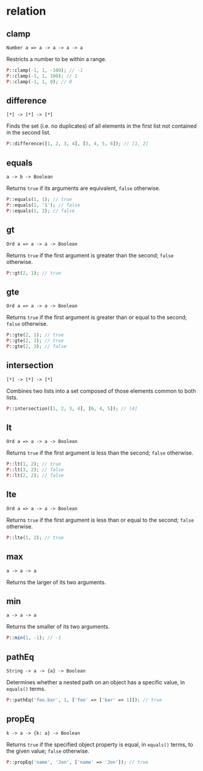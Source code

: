 # relation

## clamp
`Number a => a -> a -> a -> a`  

Restricts a number to be within a range.



```php
P::clamp(-1, 1, -100); // -1
P::clamp(-1, 1, 100); // 1
P::clamp(-1, 1, 0); // 0
```

## difference
`[*] -> [*] -> [*]`  

Finds the set (i.e. no duplicates) of all elements in the first list not contained in the second list.



```php
P::difference([1, 2, 3, 4], [3, 4, 5, 6]); // [1, 2]
```

## equals
`a -> b -> Boolean`  

Returns `true` if its arguments are equivalent, `false` otherwise.



```php
P::equals(1, 1); // true
P::equals(1, '1'); // false
P::equals(1, 2); // false
```

## gt
`Ord a => a -> a -> Boolean`  

Returns `true` if the first argument is greater than the second; `false` otherwise.



```php
P::gt(2, 1); // true
```

## gte
`Ord a => a -> a -> Boolean`  

Returns `true` if the first argument is greater than or equal to the second; `false` otherwise.



```php
P::gte(2, 1); // true
P::gte(2, 2); // true
P::gte(2, 3); // false
```

## intersection
`[*] -> [*] -> [*]`  

Combines two lists into a set composed of those elements common to both lists.



```php
P::intersection([1, 2, 3, 4], [6, 4, 5]); // [4]
```

## lt
`Ord a => a -> a -> Boolean`  

Returns `true` if the first argument is less than the second; `false` otherwise.



```php
P::lt(1, 2); // true
P::lt(3, 2); // false
P::lt(2, 2); // false
```

## lte
`Ord a => a -> a -> Boolean`  

Returns `true` if the first argument is less than or equal to the second; `false` otherwise.



```php
P::lte(1, 2); // true
```

## max
`a -> a -> a`  

Returns the larger of its two arguments.



## min
`a -> a -> a`  

Returns the smaller of its two arguments.



```php
P::min(1, -1); // -1
```

## pathEq
`String -> a -> {a} -> Boolean`  

Determines whether a nested path on an object has a specific value, in `equals()` terms.



```php
P::pathEq('foo.bar', 1, ['foo' => ['bar' => 1]]); // true
```

## propEq
`k -> a -> {k: a} -> Boolean`  

Returns `true` if the specified object property is equal, in `equals()` terms, to the given value; `false` otherwise.



```php
P::propEq('name', 'Jon', ['name' => 'Jon']); // true
```

